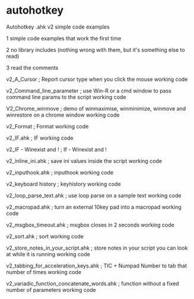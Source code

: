 # autohotkey
Autohotkey .ahk v2 simple code examples

1  simple code examples that work the first time

2  no library includes (nothing wrong with them, but it's something else to read)

3  read the comments

v2_A_Cursor ;   Report cursor type when you click the mouse working code

v2_Command_line_parameter ; use Win-R or a cmd window to pass command line params to the script working code

V2_Chrome_winmove ; demo of winmaximise, winminimize, winmove and winrestore on a chrome window working code

v2_Format ;   Format working code

v2_IF.ahk ;    IF working code

v2_IF - Winexist and ! ;	If - Winexist and !

v2_inline_ini.ahk ;   save ini values inside the script working code

v2_inputhook.ahk ;   inputhook working code

v2_keyboard history ;  keyhistory working code

v2_loop_parse_text.ahk ; use loop parse on a sample text working code

v2_macropad.ahk ;   turn an external 10key pad into a macropad working code

v2_msgbox_timeout.ahk ;  msgbox closes in 2 seconds working code

v2_sort.ahk ;  sort working code

v2_store_notes_in_your_script.ahk ; store notes in your script you can look at while it is running working code

v2_tabbing_for_acceleration_keys.ahk ;  TIC + Numpad Number to tab that number of times working code

v2_variadic_function_concatenate_words.ahk ;  function without a fixed number of parameters working code
